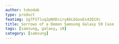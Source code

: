 ```yaml
---
author: tokodab
type: product
featimg: 1g7FSTluq2pNXDciryAbLbGooEs42Q1Xc
title: Sorrows of a Demon Samsung Galaxy S9 Case
tags: [samsung, galaxy, s9]
category: [samsung]
---
```

